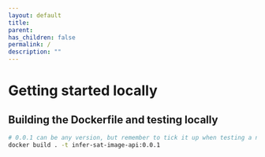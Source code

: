 ```yaml
---
layout: default
title:
parent:
has_children: false
permalink: /
description: ""
---
```


# Getting started locally

## Building the Dockerfile and testing locally

```bash
# 0.0.1 can be any version, but remember to tick it up when testing a new build
docker build . -t infer-sat-image-api:0.0.1
```
